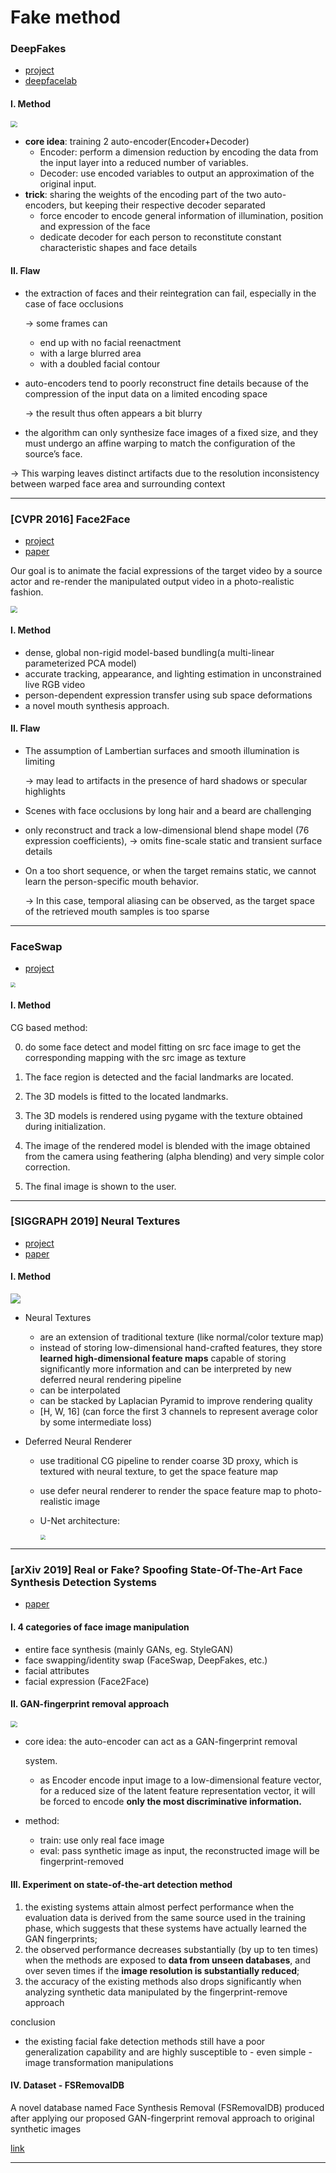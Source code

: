 # Fake method

### DeepFakes

- [project](https://github.com/deepfakes/faceswap)
- [deepfacelab](https://www.deepfakescn.com/?p=889)

#### I. Method

<img src="img/10.png" style="zoom:67%;" />

- **core idea**: training 2 auto-encoder(Encoder+Decoder)
  - Encoder: perform a dimension reduction by encoding the data from the input layer into a reduced number of variables.
  - Decoder: use encoded variables to output an approximation of the original input. 
- **trick**:  sharing the weights of the encoding part of the two auto-encoders, but keeping their respective decoder separated
  - force encoder to encode general information of illumination, position and expression of the face
  - dedicate decoder for each person to reconstitute constant characteristic shapes and face details

#### II. Flaw

- the extraction of faces and their reintegration can fail, especially in the case of face occlusions 

  -> some frames can 

  - end up with no facial reenactment 
  - with a large blurred area 
  - with a doubled facial contour

- auto-encoders tend to poorly reconstruct fine details because of the compression of the input data on a limited encoding space

  -> the result thus often appears a bit blurry

-  the algorithm can only synthesize face images of a fixed size, and they must undergo an affine warping to match the configuration of the source’s face. 

  -> This warping leaves distinct artifacts due to the resolution inconsistency between warped face area and surrounding context

------

### [CVPR 2016] Face2Face

- [project](https://web.stanford.edu/~zollhoef/papers/CVPR2016_Face2Face/page.html)
- [paper](https://web.stanford.edu/~zollhoef/papers/CVPR2016_Face2Face/paper.pdf)

Our goal is to animate the facial expressions of the target video by a source actor and re-render the manipulated output video in a photo-realistic fashion. 

<img src="img/11.png" style="zoom:67%;" />

#### I. Method

- dense, global non-rigid model-based bundling(a multi-linear parameterized PCA model)
- accurate tracking, appearance, and lighting estimation in unconstrained live RGB video
- person-dependent  expression  transfer  using  sub space deformations
- a novel mouth synthesis approach.

#### II. Flaw

- The assumption of Lambertian surfaces and smooth illumination is limiting

  -> may lead to artifacts in the presence  of  hard  shadows or specular highlights

- Scenes with face occlusions by long hair and a beard are challenging

- only reconstruct and track a low-dimensional blend shape model (76 expression coefficients), -> omits fine-scale static and transient surface details

- On a too short sequence, or when the target remains static, we cannot learn the person-specific mouth behavior.

  -> In this case, temporal aliasing can be observed, as the target space of the retrieved mouth samples is too sparse

------

### FaceSwap

- [project](https://github.com/MarekKowalski/FaceSwap/)

<img src="img/12.png" style="zoom:50%;" />

#### I. Method

CG based method: 

0. do some face detect and model fitting on src face image to get the corresponding mapping with the src image as texture

1. The face region is detected and the facial landmarks are located.
2. The 3D models is fitted to the located landmarks.
3. The 3D models is rendered using pygame with the texture obtained during initialization.
4. The image of the rendered model is blended with the image obtained from the camera using feathering (alpha blending) and very simple color correction.
5. The final image is shown to the user.

------

### [SIGGRAPH 2019] Neural Textures

- [project](https://niessnerlab.org/projects/thies2019neural.html)
- [paper](https://arxiv.org/pdf/1904.12356)

#### I. Method

![](img/13.png)

- Neural Textures 

  - are an extension of traditional texture (like normal/color texture map) 
  - instead of storing low-dimensional hand-crafted features, they store **learned high-dimensional feature maps** capable of storing significantly more information and can be interpreted by new deferred neural rendering pipeline
  - can be interpolated
  - can be stacked by Laplacian Pyramid to improve rendering quality
  - [H, W, 16] (can force the first 3 channels to represent average color by some intermediate loss)

- Deferred Neural Renderer

  - use traditional CG pipeline to render coarse 3D proxy, which is textured with neural texture, to get the space feature map

  - use defer neural renderer to render the space feature map to photo-realistic image

  - U-Net architecture:

    <img src="img/14.png" style="zoom: 50%;" />



------

### [arXiv 2019] Real or Fake? Spoofing State-Of-The-Art Face Synthesis Detection Systems

- [paper](https://arxiv.org/abs/1911.05351?utm_source=wechat_session&utm_medium=social&utm_oi=621306384155807744)

#### I. 4 categories of face image manipulation

- entire face synthesis (mainly GANs, eg. StyleGAN)
- face swapping/identity swap (FaceSwap, DeepFakes, etc.)
- facial attributes
- facial expression (Face2Face)

#### II. GAN-fingerprint removal approach

<img src="img/25.png" style="zoom:67%;" />

- core idea: the auto-encoder can act as a GAN-fingerprint removal 

  system. 

  - as Encoder encode input image to a low-dimensional feature vector, for a reduced size of the latent feature representation vector, it will be forced to encode **only the most discriminative information.** 

- method:

  - train: use only real face image
  - eval: pass synthetic image as input, the reconstructed image will be fingerprint-removed

#### III. Experiment on state-of-the-art detection method

1. the existing systems attain almost perfect performance when the evaluation data is derived from the same source used in the training phase, which suggests that these systems have actually learned the GAN fingerprints; 
2. the observed performance decreases substantially (by up to ten times) when the methods are exposed to **data from unseen databases**, and over seven times if the **image resolution is substantially reduced**;
3. the accuracy of the existing methods also drops significantly when analyzing synthetic data manipulated by the fingerprint-remove approach

conclusion

- the existing facial fake detection methods still have a poor generalization capability and are highly susceptible to - even simple - image transformation manipulations

#### IV. Dataset - FSRemovalDB

A novel database named Face Synthesis Removal (FSRemovalDB) produced after applying our proposed GAN-fingerprint removal approach to original synthetic images 

[link]( https://github.com/BiDAlab/FSRemovalDB )

------

